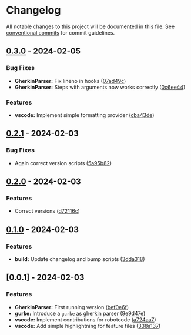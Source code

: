 # Changelog

All notable changes to this project will be documented in this file. See [conventional commits](https://www.conventionalcommits.org/) for commit guidelines.

## [0.3.0](https://github.com/d-biehl/robotframework-gherkin-parser/compare/v0.2.1..v0.3.0) - 2024-02-05

### Bug Fixes

- **GherkinParser:** Fix lineno in hooks ([07ad49c](https://github.com/d-biehl/robotframework-gherkin-parser/commit/07ad49c203f489e6c8a96e5ef96261de4b155418))
- **GherkinParser:** Steps with arguments now works correctly ([0c6ee44](https://github.com/d-biehl/robotframework-gherkin-parser/commit/0c6ee44af3ed55b57f83d89dc6bccbf0dcdb1529))


### Features

- **vscode:** Implement simple formatting provider ([cba43de](https://github.com/d-biehl/robotframework-gherkin-parser/commit/cba43debe49d8fdb48820a79fa53b08ae525871e))


## [0.2.1](https://github.com/d-biehl/robotframework-gherkin-parser/compare/v0.2.0..v0.2.1) - 2024-02-03

### Bug Fixes

- Again correct version scripts ([5a95b82](https://github.com/d-biehl/robotframework-gherkin-parser/commit/5a95b82ceb6c0a2ba221f828d610a66fe39e71bf))


## [0.2.0](https://github.com/d-biehl/robotframework-gherkin-parser/compare/v0.1.0..v0.2.0) - 2024-02-03

### Features

- Correct versions ([d72116c](https://github.com/d-biehl/robotframework-gherkin-parser/commit/d72116c7a22746fd0cce282d1902681ae115d16f))


## [0.1.0](https://github.com/d-biehl/robotframework-gherkin-parser/compare/v0.0.1..v0.1.0) - 2024-02-03

### Features

- **build:** Update changelog and bump scripts ([3dda318](https://github.com/d-biehl/robotframework-gherkin-parser/commit/3dda318374ea7bbc00cc529894904bcd5bc2ef38))


## [0.0.1] - 2024-02-03

### Features

- **GherkinParser:** First running version ([bef0e6f](https://github.com/d-biehl/robotframework-gherkin-parser/commit/bef0e6f5cf6a198927168c59497eb60263024edd))
- **gurke:** Introduce a `gurke` as gherkin parser ([9e9d47e](https://github.com/d-biehl/robotframework-gherkin-parser/commit/9e9d47e6837eca0eb8b4e36291958688fc4a268d))
- **vscode:** Implement contributions for robotcode ([a724aa7](https://github.com/d-biehl/robotframework-gherkin-parser/commit/a724aa7a8874b9d5d0baac64bad7e795a92bf05e))
- **vscode:** Add simple highlightning for feature files ([338a137](https://github.com/d-biehl/robotframework-gherkin-parser/commit/338a13770e1469dbee521c0906897fc2c1d6b98b))


<!-- generated by git-cliff -->
